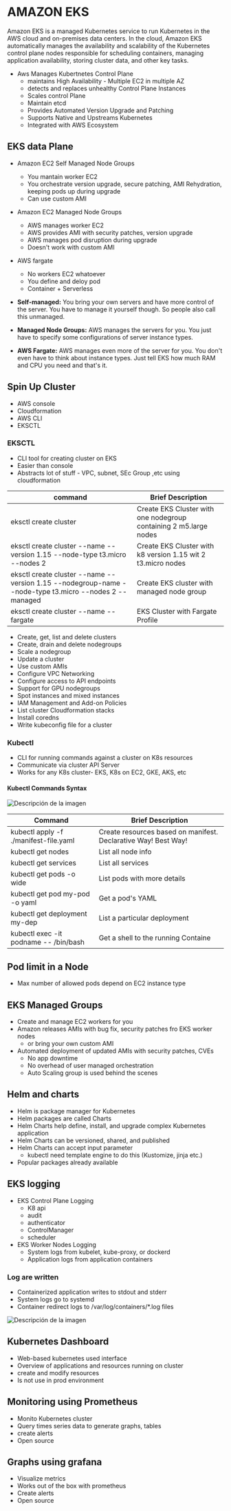 # AMAZON EKS

Amazon EKS is a managed Kubernetes service to run Kubernetes in the AWS cloud and on-premises data centers. In the cloud, Amazon EKS automatically manages the availability and scalability of the Kubernetes control plane nodes responsible for scheduling containers, managing application availability, storing cluster data, and other key tasks.

- Aws Manages Kubertnetes Control Plane
    - maintains High Availability - Multiple EC2 in multiple AZ
    - detects and replaces unhealthy Control Plane Instances
    - Scales control Plane
    - Maintain etcd
    - Provides Automated Version Upgrade and Patching
    - Supports Native and Upstreams Kubernetes
    - Integrated with AWS Ecosystem

## EKS data Plane

- Amazon EC2 Self Managed Node Groups
    - You mantain worker EC2
    - You orchestrate version upgrade, secure patching, AMI Rehydration, keeping pods up during upgrade
    - Can use custom AMI

- Amazon EC2 Managed Node Groups
    - AWS manages worker EC2
    - AWS provides AMI with security patches, version upgrade
    - AWS manages pod disruption during upgrade
    - Doesn't work with custom AMI

- AWS fargate
    - No workers EC2 whatoever
    - You define and deloy pod
    - Container + Serverless

- **Self-managed:** You bring your own servers and have more control of the server. You have to manage it yourself though. So people also call this unmanaged.
- **Managed Node Groups:** AWS manages the servers for you. You just have to specify some configurations of server instance types.
- **AWS Fargate:** AWS manages even more of the server for you. You don't even have to think about instance types. Just tell EKS how much RAM and CPU you need and that's it.

## Spin Up Cluster

- AWS console
- Cloudformation
- AWS CLI
- EKSCTL

### EKSCTL

- CLI tool for creating cluster on EKS
- Easier than console
- Abstracts lot of stuff - VPC, subnet, SEc Group ,etc using cloudformation

command| Brief Description|
|-|-|
|eksctl create cluster| Create EKS Cluster with one nodegroup containing 2 m5.large nodes|
eksctl create cluster --name <name> --version 1.15 --node-type t3.micro --nodes 2 | Create EKS Cluster with k8 version 1.15 wit 2 t3.micro nodes
eksctl create cluster --name <name> --version 1.15 --nodegroup-name <nodegrpname> --node-type t3.micro --nodes 2 --managed | Create EKS cluster with managed node group
eksctl create cluster --name <name> --fargate | EKS Cluster with Fargate Profile


- Create, get, list and delete clusters
- Create, drain and delete nodegroups
- Scale a nodegroup
- Update a cluster
- Use custom AMIs
- Configure VPC Networking
- Configure access to API endpoints
- Support for GPU nodegroups
- Spot instances and mixed instances
- IAM Management and Add-on Policies
- List cluster Cloudformation stacks
- Install coredns
- Write kubeconfig file for a cluster

### Kubectl

- CLI for running commands against a cluster on K8s resources
- Communicate via cluster API Server
- Works for any K8s cluster- EKS, K8s on EC2, GKE, AKS, etc

#### Kubectl Commands Syntax

![Descripción de la imagen](..\Images\kubectl_commands_syntax.png)

Command |Brief Description
|-|-|
kubectl apply -f ./manifest-file.yaml |Create resources based on manifest. Declarative Way! Best Way!
kubectl get nodes |List all node info
kubectl get services |List all services 
kubectl get pods -o wide |List pods with more details
kubectl get pod my-pod -o yaml |Get a pod's YAML
kubectl get deployment my-dep |List a particular deployment
kubectl exec -it podname -- /bin/bash |Get a shell to the running Containe

## Pod limit in a Node

- Max number of allowed pods depend on EC2 instance type


## EKS Managed Groups

- Create and manage EC2 workers for you
- Amazon releases AMIs with bug fix, security patches fro EKS worker nodes
    - or bring your own custom AMI
- Automated deployment of updated AMIs with security patches, CVEs
    - No app downtime
    - No overhead of user managed orchestration
    - Auto Scaling group is used behind the scenes

## Helm and charts

- Helm is package manager for Kubernetes
- Helm packages are called Charts
- Helm Charts help define, install, and upgrade 
complex Kubernetes application
- Helm Charts can be versioned, shared, and 
published
- Helm Charts can accept input parameter
    - kubectl need template engine to do this (Kustomize, jinja etc.)
- Popular packages already available

## EKS logging

- EKS Control Plane Logging
    - K8 api
    - audit
    - authenticator
    - ControlManager
    - scheduler
- EKS Worker Nodes Logging
    - System logs from kubelet, kube-proxy, or dockerd
    - Application logs from application containers    

### Log are written

- Containerized application writes to stdout and stderr
- System logs go to systemd
- Container redirect logs to /var/log/containers/*.log files

![Descripción de la imagen](..\Images\Logs_kubernetes.png)

## Kubernetes Dashboard

- Web-based kubernetes used  interface
- Overview of applications and resources running on cluster
- create and modify resources
- Is not use in prod environment

## Monitoring using Prometheus

- Monito Kubernetes cluster
- Query times series data to generate graphs, tables
- create alerts
- Open source

## Graphs using grafana

- Visualize metrics
- Works out of the box with prometheus
- Create alerts
- Open source
